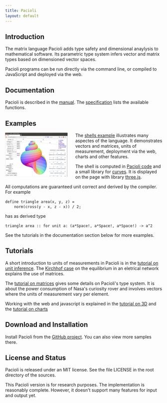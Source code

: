 ```yaml
---
title: Pacioli 
layout: default
---
```



Introduction
------------

The matrix language Pacioli adds type safety and dimensional anaylysis
to mathematical software. Its parametric type system infers vector and
matrix types based on dimensioned vector spaces.

Pacioli programs can be run directly via the command line, or compiled
to JavaScript and deployed via the web. 


Documentation
-------------

Pacioli is described in the [manual](manual.html). The
[specification](specification.html) lists the available functions.


Examples
--------

[<img src="shells.png"
      alt="Snapshot of a shell model"
      title="The Shells Case"
      style="float:left; width: 200px; margin-right: 25px">][shells]
The [shells example][shells] illustrates many aspectes of the
language. It demonstrates vectors and matrices, units of measurement,
deployment via the web, charts and other features.

The shell is computed in [Pacioli code][prog] and a small library for
[curves][proglib]. It is displayed on the page with library
[three.js][three].

All computations are guaranteed unit correct and derived by the
compiler. For example

    define triangle area(x, y, z) =
        norm(cross(y - x, z - x)) / 2;

has as derived type

    triangle area :: for unit a: (a*Space!, a*Space!, a*Space!) -> a^2


See the tutorials in the documentation section below for more examples.

[shells]: shells
[three]: http://threejs.org/
[prog]: shells/shells.pacioli
[proglib]: shells/curve.pacioli


Tutorials
---------

A short introduction to units of measurements in Pacioli is in the
[tutorial on unit inference][inference].  The [Kirchhof
case][kirchhof] on the equilibrium in an eletrical network explains
the use of matrices.

The [tutorial on matrices][matrices] gives some details on Pacioli's
type system. It is about the power consumption of Nasa's curiosity
rover and involves vectors where the units of measurement vary per
element.

Working with the web and javascript is explained in the [tutorial on
3D][space] and the [tutorial on charts][charts]

[inference]: unit-inference.html
[matrices]: matrices.html
[kirchhof]: kirchhof.html
[space]: space.html
[charts]: charts.html


Download and Installation
-------------------------

Install Pacioli from the [GitHub project][home]. You can also view
more samples there.

[home]: https://github.com/pgriffel/pacioli


License and Status
------------------

Pacioli is released under an MIT license. See the file LICENSE in the
root directory of the sources.

This Pacioli version is for research purposes. The implementation is
reasonably complete. However, it doesn't support many features for
input and output yet.
